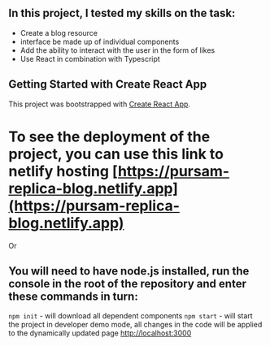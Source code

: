 ## In this project, I tested my skills on the task:
- Create a blog resource
- interface be made up of individual components
- Add the ability to interact with the user in the form of likes
- Use React in combination with Typescript

## Getting Started with Create React App

This project was bootstrapped with [Create React App](https://github.com/facebook/create-react-app).


# To see the deployment of the project, you can use this link to netlify hosting [https://pursam-replica-blog.netlify.app](https://pursam-replica-blog.netlify.app)

Or

## You will need to have node.js installed, run the console in the root of the repository and enter these commands in turn:

`npm init` - will download all dependent components
`npm start` - will start the project in developer demo mode,
all changes in the code will be applied to the dynamically updated page [http://localhost:3000](http://localhost:3000)

